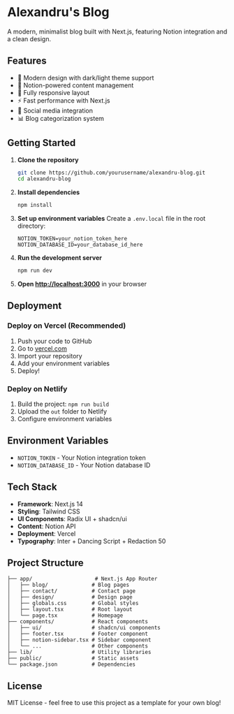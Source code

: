 # Alexandru's Blog

A modern, minimalist blog built with Next.js, featuring Notion integration and a clean design.

## Features

- 🎨 Modern design with dark/light theme support
- 📝 Notion-powered content management
- 📱 Fully responsive layout
- ⚡ Fast performance with Next.js
- 🔗 Social media integration
- 📊 Blog categorization system

## Getting Started

1. **Clone the repository**
   ```bash
   git clone https://github.com/yourusername/alexandru-blog.git
   cd alexandru-blog
   ```

2. **Install dependencies**
   ```bash
   npm install
   ```

3. **Set up environment variables**
   Create a `.env.local` file in the root directory:
   ```
   NOTION_TOKEN=your_notion_token_here
   NOTION_DATABASE_ID=your_database_id_here
   ```

4. **Run the development server**
   ```bash
   npm run dev
   ```

5. **Open [http://localhost:3000](http://localhost:3000)** in your browser

## Deployment

### Deploy on Vercel (Recommended)

1. Push your code to GitHub
2. Go to [vercel.com](https://vercel.com)
3. Import your repository
4. Add your environment variables
5. Deploy!

### Deploy on Netlify

1. Build the project: `npm run build`
2. Upload the `out` folder to Netlify
3. Configure environment variables

## Environment Variables

- `NOTION_TOKEN` - Your Notion integration token
- `NOTION_DATABASE_ID` - Your Notion database ID

## Tech Stack

- **Framework**: Next.js 14
- **Styling**: Tailwind CSS
- **UI Components**: Radix UI + shadcn/ui
- **Content**: Notion API
- **Deployment**: Vercel
- **Typography**: Inter + Dancing Script + Redaction 50

## Project Structure

```
├── app/                    # Next.js App Router
│   ├── blog/              # Blog pages
│   ├── contact/           # Contact page
│   ├── design/            # Design page
│   ├── globals.css        # Global styles
│   ├── layout.tsx         # Root layout
│   └── page.tsx           # Homepage
├── components/            # React components
│   ├── ui/                # shadcn/ui components
│   ├── footer.tsx         # Footer component
│   ├── notion-sidebar.tsx # Sidebar component
│   └── ...                # Other components
├── lib/                   # Utility libraries
├── public/                # Static assets
└── package.json           # Dependencies
```

## License

MIT License - feel free to use this project as a template for your own blog!